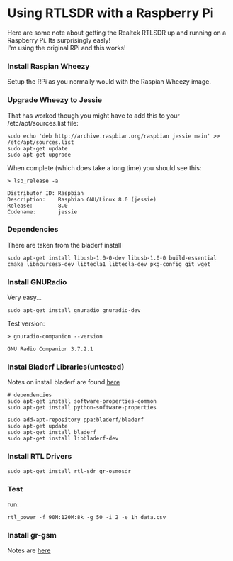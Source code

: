 # Using RTLSDR with a Raspberry Pi

Here are some note about getting the Realtek RTLSDR up and running on a Raspberry Pi. Its surprisingly easly!  
I'm using the original RPi and this works!

### Install Raspian Wheezy

Setup the RPi as you normally would with the Raspian Wheezy image.

### Upgrade Wheezy to Jessie

That has worked though you might have to add this to your /etc/apt/sources.list file:

```
sudo echo 'deb http://archive.raspbian.org/raspbian jessie main' >> /etc/apt/sources.list
sudo apt-get update
sudo apt-get upgrade
```

When complete (which does take a long time) you should see this:

```
> lsb_release -a

Distributor ID: Raspbian
Description:    Raspbian GNU/Linux 8.0 (jessie)
Release:        8.0
Codename:       jessie
```

### Dependencies
There are taken from the bladerf install

```
sudo apt-get install libusb-1.0-0-dev libusb-1.0-0 build-essential cmake libncurses5-dev libtecla1 libtecla-dev pkg-config git wget
```

### Install GNURadio

Very easy...

```
sudo apt-get install gnuradio gnuradio-dev
```

Test version:
```
> gnuradio-companion --version

GNU Radio Companion 3.7.2.1
```

### Instal Bladerf Libraries(untested)
Notes on install bladerf are found [here](https://github.com/Nuand/bladeRF/wiki/Getting-Started%3A-Linux)

```
# dependencies
sudo apt-get install software-properties-common 
sudo apt-get install python-software-properties

sudo add-apt-repository ppa:bladerf/bladerf
sudo apt-get update
sudo apt-get install bladerf
sudo apt-get install libbladerf-dev
```

### Install RTL Drivers

```
sudo apt-get install rtl-sdr gr-osmosdr
```

### Test

run:

```
rtl_power -f 90M:120M:8k -g 50 -i 2 -e 1h data.csv
```

### Install gr-gsm
Notes are [here](https://github.com/ptrkrysik/gr-gsm/wiki/Installation)

